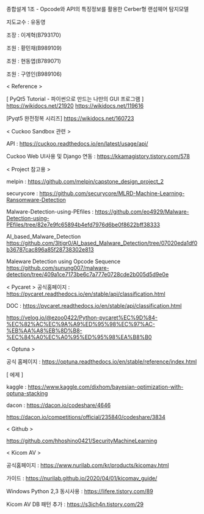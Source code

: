 종합설계 1조 - Opcode와 API의 특징정보를 활용한 Cerber형 랜섬웨어 탐지모델

지도교수 : 유동영

조장 : 이계혁(B793170)

조원 : 황민채(B989109)   

조원 : 현동엽(B789071)

조원 : 구영인(B989106)


< Reference >

[ PyQt5 Tutorial - 파이썬으로 만드는 나만의 GUI 프로그램 ]
https://wikidocs.net/21920
https://wikidocs.net/119616

[Pyqt5 완전정복 시리즈]
https://wikidocs.net/160723


< Cuckoo Sandbox 관련  > 

API : https://cuckoo.readthedocs.io/en/latest/usage/api/

Cuckoo Web UI사용 및 Django 연동 : https://kkamagistory.tistory.com/578



< Project 참고용 >

melpin : https://github.com/melpin/capstone_design_project_2

securycore : https://github.com/securycore/MLRD-Machine-Learning-Ransomware-Detection

Malware-Detection-using-PEfiles : https://github.com/eo4929/Malware-Detection-using-PEfiles/tree/82e7e9fc65894b4efd7976d6be0f8622bff38333

AI_based_Malware_Detection
https://github.com/3ltigr0/AI_based_Malware_Detection/tree/07020eda1df0b36787cac896a85f28738302e813

Maleware Detection using Opcode Sequence
https://github.com/sunung007/malware-detection/tree/409a1ce7173be6c7a777e0728cde2b005d5d9e0e


< Pycaret >
공식홈페이지 : https://pycaret.readthedocs.io/en/stable/api/classification.html

DOC : https://pycaret.readthedocs.io/en/stable/api/classification.html

https://velog.io/@ezoo0422/Python-pycaret%EC%9D%84-%EC%82%AC%EC%9A%A9%ED%95%98%EC%97%AC-%EB%AA%A8%EB%8D%B8-%EC%84%A0%EC%A0%95%ED%95%98%EA%B8%B0


< Optuna > 

공식 홈페이지 : https://optuna.readthedocs.io/en/stable/reference/index.html

[ 에제 ] 

kaggle : https://www.kaggle.com/dixhom/bayesian-optimization-with-optuna-stacking

dacon : https://dacon.io/codeshare/4646

https://dacon.io/competitions/official/235840/codeshare/3834

< Github >

https://github.com/hhoshino0421/SecurityMachineLearning

< Kicom AV >

공식홈페이지 : https://www.nurilab.com/kr/products/kicomav.html 

가이드 : https://nurilab.github.io/2020/04/01/kicomav_guide/

Windows Python 2,3 동시사용 : https://lifere.tistory.com/89

Kicom AV DB 패턴 추가 : https://s3ich4n.tistory.com/29


